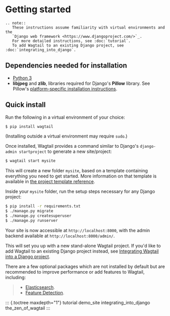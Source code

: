 # Getting started

```eval_rst
.. note::
   These instructions assume familiarity with virtual environments and the
   `Django web framework <https://www.djangoproject.com/>`_.
   For more detailed instructions, see :doc:`tutorial`.
   To add Wagtail to an existing Django project, see :doc:`integrating_into_django`.
```

## Dependencies needed for installation

-   [Python 3](https://www.python.org/downloads/)
-   **libjpeg** and **zlib**, libraries required for Django\'s **Pillow** library.
    See Pillow\'s [platform-specific installation instructions](https://pillow.readthedocs.org/en/latest/installation.html#external-libraries).

## Quick install

Run the following in a virtual environment of your choice:

```sh
$ pip install wagtail
```

(Installing outside a virtual environment may require `sudo`.)

Once installed, Wagtail provides a command similar to Django\'s `django-admin startproject` to generate a new site/project:

```sh
$ wagtail start mysite
```

This will create a new folder `mysite`, based on a template containing everything you need to get started.
More information on that template is available in
[the project template reference](/reference/project_template).

Inside your `mysite` folder, run the setup steps necessary for any Django project:

```sh
$ pip install -r requirements.txt
$ ./manage.py migrate
$ ./manage.py createsuperuser
$ ./manage.py runserver
```

Your site is now accessible at `http://localhost:8000`, with the admin backend available at `http://localhost:8000/admin/`.

This will set you up with a new stand-alone Wagtail project.
If you\'d like to add Wagtail to an existing Django project instead, see [Integrating Wagtail into a Django project](integrating_into_django).

There are a few optional packages which are not installed by default but are recommended to improve performance or add features to Wagtail, including:

> -   [Elasticsearch](/advanced_topics/performance).
> -   [Feature Detection](image_feature_detection).

::: {.toctree maxdepth="1"}
tutorial
demo_site
integrating_into_django
the_zen_of_wagtail
:::
